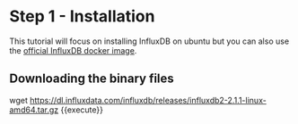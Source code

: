 # Step 1 - Installation

This tutorial will focus on installing InfluxDB on ubuntu but you can also use the [official InfluxDB docker image](https://hub.docker.com/_/influxdb/).

## Downloading the binary files

wget https://dl.influxdata.com/influxdb/releases/influxdb2-2.1.1-linux-amd64.tar.gz {{execute}}

